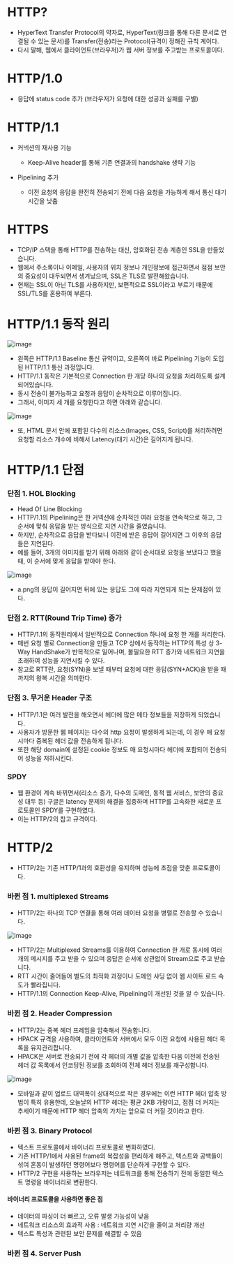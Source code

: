 <h1> HTTP? </h1>

- HyperText Transfer Protocol의 약자로, HyperText(링크를 통해 다른 문서로 연결될 수 있는 문서)를 Transfer(전송)라는 Protocol(규격이 정해진 규칙 
계이다.
- 다시 말해, 웹에서 클라이언트(브라우저)가 웹 서버 정보를 주고받는 프로토콜이다.

<h1> HTTP/1.0 </h1>

- 응답에 status code 추가 (브라우저가 요청에 대한 성공과 실패를 구별)

<h1> HTTP/1.1 </h1>

- 커넥션의 재사용 기능
  - Keep-Alive header를 통해 기존 연결과의 handshake 생략 기능

- Pipelining 추가
  - 이전 요청의 응답을 완전히 전송되기 전에 다음 요청을 가능하게 해서 통신 대기 시간을 낮춤
 
 
 <h1> HTTPS </h1>
 
 - TCP/IP 스택을 통해 HTTP를 전송하는 대신, 암호화된 전송 계층인 SSL을 만들었습니다.
 - 웹에서 주소록이나 이메일, 사용자의 위치 정보나 개인정보에 접근하면서 점점 보안의 중요성이 대두되면서 생겨났으며, SSL은 TLS로 발전해왔습니다.
 - 현재는 SSL이 아닌 TLS를 사용하지만, 보편적으로 SSL이라고 부르기 때문에 SSL/TLS를 혼용하여 부른다.

<h1> HTTP/1.1 동작 원리 </h1>

![image](https://user-images.githubusercontent.com/62228401/218254784-c5599da3-fd5d-4174-9942-938de8331a49.png)

- 왼쪽은 HTTP/1.1 Baseline 통신 규약이고, 오른쪽이 바로 Pipelining 기능이 도입된 HTTP/1.1 통신 과정입니다.
- HTTP/1.1 동작은 기본적으로 Connection 한 개당 하나의 요청을 처리하도록 설계되어있습니다.
- 동시 전송이 불가능하고 요청과 응답이 순차적으로 이루어집니다.
- 그래서, 이미지 세 개를 요청한다고 하면 아래와 같습니다.

![image](https://user-images.githubusercontent.com/62228401/218254860-142fea53-45bb-4d13-8386-9bdb2bb59e0d.png)

- 또, HTML 문서 안에 포함된 다수의 리소스(Images, CSS, Script)를 처리하려면 요청할 리소스 개수에 비해서 Latency(대기 시간)은 길어지게 됩니다.

<h1> HTTP/1.1 단점 </h1>

<h3> 단점 1. HOL Blocking </h3>

- Head Of Line Blocking
- HTTP/1.1의 Pipelining은 한 커넥션에 순차적인 여러 요청을 연속적으로 하고, 그 순서에 맞춰 응답을 받는 방식으로 지연 시간을 줄였습니다.
- 하지만, 순차적으로 응답을 받다보니 이전에 받은 응답이 길어지면 그 이후의 응답들은 지연된다.
- 예를 들어, 3개의 이미지를 받기 위해 아래와 같이 순서대로 요청을 보냈다고 했을 때, 이 순서에 맞게 응답을 받아야 한다.

![image](https://user-images.githubusercontent.com/62228401/218255029-9d3d875f-c35c-4add-9346-0256bfbdb23c.png)

- a.png의 응답이 길어지면 뒤에 있는 응답도 그에 따라 지연되게 되는 문제점이 있다.

<h3> 단점 2. RTT(Round Trip Time) 증가 </h3>

- HTTP/1.1의 동작원리에서 일반적으로 Connection 하나에 요청 한 개를 처리한다.
- 매번 요청 별로 Connection을 만들고 TCP 상에서 동작하는 HTTP의 특성 상 3-Way HandShake가 반복적으로 일어나며, 불필요한 RTT 증가와 네트워크 지연을 초래하여 성능을 지연시킬 수 있다.
- 참고로 RTT란, 요청(SYN)을 보낼 때부터 요청에 대한 응답(SYN+ACK)을 받을 때까지의 왕복 시간을 의미한다.

<h3> 단점 3. 무거운 Header 구조 </h3>

- HTTP/1.1은 여러 발전을 해오면서 헤더에 많은 메타 정보들을 저장하게 되었습니다.
- 사용자가 방문한 웹 페이지는 다수의 http 요청이 발생하게 되는데, 이 경우 매 요청 시마다 중복된 헤더 값을 전송하게 됩니다.
- 또한 해당 domain에 설정된 cookie 정보도 매 요청시마다 헤더에 포함되어 전송되어 성능을 저하시킨다.

<h3> SPDY </h3>

- 웹 환경이 계속 바뀌면서(리소스 증가, 다수의 도메인, 동적 웹 서비스, 보안의 중요성 대두 등) 구글은 latency 문제의 해결을 집중하며 HTTP를 고속화한 새로운 프로토콜인 SPDY를 구현하였다.
- 이는 HTTP/2의 참고 규격이다.

<h1> HTTP/2 </h1>

- HTTP/2는 기존 HTTP/1과의 호환성을 유지하며 성능에 초점을 맞춘 프로토콜이다.

<h3> 바뀐 점 1. multiplexed Streams </h3>

- HTTP/2는 하나의 TCP 연결을 통해 여러 데이터 요청을 병렬로 전송할 수 있습니다.

![image](https://user-images.githubusercontent.com/62228401/218255373-49a7de38-a8c1-4f1b-924e-443a37feda2f.png)

- HTTP/2는 Multiplexed Streams를 이용하여 Connection 한 개로 동시에 여러 개의 메시지를 주고 받을 수 있으며 응답은 순서에 상관없이 Stream으로 주고 받습니다.
- RTT 시간이 줄어들어 별도의 최적화 과정이나 도메인 샤딩 없이 웹 사이트 로드 속도가 빨라집니다.
- HTTP/1.1의 Connection Keep-Alive, Pipelining이 개선된 것을 알 수 있습니다.

<h3> 바뀐 점 2. Header Compression </h3>

- HTTP/2는 중복 헤더 프레임을 압축해서 전송합니다.
- HPACK 규격을 사용하여, 클라이언트와 서버에서 모두 이전 요청에 사용된 헤더 목록을 유지관리합니다.
- HPACK은 서버로 전송되기 전에 각 헤더의 개별 값을 압축한 다음 이전에 전송된 헤더 값 목록에서 인코딩된 정보를 조회하여 전체 헤더 정보를 재구성합니다.

![image](https://user-images.githubusercontent.com/62228401/218255506-d6a14c44-d518-4d47-a2d3-2b648092da37.png)

- 모바일과 같이 업로드 대역폭이 상대적으로 작은 경우에는 이런 HTTP 헤더 압축 방법이 특히 유용한데, 오늘날의 HTTP 헤더는 평균 2KB 가량이고, 점점 더 커지는 추세이기 때문에 HTTP 헤더 압축의 가치는 앞으로 더 커질 것이라고 한다.

<h3> 바뀐 점 3. Binary Protocol </h3>

- 텍스트 프로토콜에서 바이너리 프로토콜로 변화하였다.
- 기존 HTTP/1에서 사용된 frame의 복잡성을 편리하게 해주고, 텍스트와 공백들이 섞여 혼동이 발생하던 명령어보다 명령어를 단순하게 구현할 수 있다.
- HTTP/2 구현을 사용하는 브라우저는 네트워크를 통해 전송하기 전에 동일한 텍스트 명령을 바이너리로 변환한다.

<h4> 바이너리 프로토콜을 사용하면 좋은 점 </h4>

- 데이터의 파싱이 더 빠르고, 오류 발생 가능성이 낮음
- 네트워크 리소스의 효과적 사용 : 네트워크 지연 시간을 줄이고 처리량 개선
- 텍스트 특성과 관련된 보안 문제를 해결할 수 있음

<h3> 바뀐 점 4. Server Push </h3>
